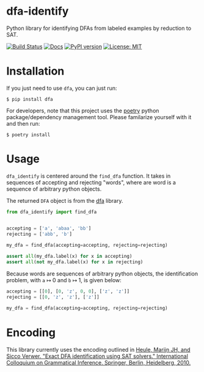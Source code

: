 # dfa-identify
Python library for identifying DFAs from labeled examples by reduction to SAT.

[![Build Status](https://cloud.drone.io/api/badges/mvcisback/dfa-identify/status.svg)](https://cloud.drone.io/mvcisback/dfa-identify)
[![Docs](https://img.shields.io/badge/API-link-color)](https://mvcisback.github.io/dfa-identify)
[![PyPI version](https://badge.fury.io/py/dfa_identify.svg)](https://badge.fury.io/py/dfa_identify)
[![License: MIT](https://img.shields.io/badge/License-MIT-yellow.svg)](https://opensource.org/licenses/MIT)

# Installation

If you just need to use `dfa`, you can just run:

`$ pip install dfa`

For developers, note that this project uses the
[poetry](https://poetry.eustace.io/) python package/dependency
management tool. Please familarize yourself with it and then
run:

`$ poetry install`

# Usage

`dfa_identify` is centered around the `find_dfa` function. It takes in
sequences of accepting and rejecting "words", where are word is a
sequence of arbitrary python objects. 

The returned `DFA` object is from the [dfa](https://github.com/mvcisback/dfa) library.


```python
from dfa_identify import find_dfa


accepting = ['a', 'abaa', 'bb']
rejecting = ['abb', 'b']
    
my_dfa = find_dfa(accepting=accepting, rejecting=rejecting)

assert all(my_dfa.label(x) for x in accepting)
assert all(not my_dfa.label(x) for x in rejecting)
```

Because words are sequences of arbitrary python objects, the
identification problem, with `a` ↦ 0 and `b` ↦ 1, is given below:


```python
accepting = [[0], [0, 'z', 0, 0], ['z', 'z']]
rejecting = [[0, 'z', 'z'], ['z']]

my_dfa = find_dfa(accepting=accepting, rejecting=rejecting)
```

# Encoding

This library currently uses the encoding outlined in [Heule, Marijn JH, and Sicco Verwer. "Exact DFA identification using SAT solvers." International Colloquium on Grammatical Inference. Springer, Berlin, Heidelberg, 2010.](https://link.springer.com/chapter/10.1007/978-3-642-15488-1_7)
